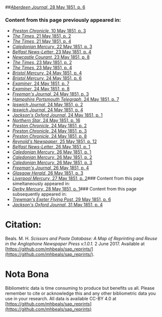 ##[*Aberdeen Journal*, 28 May 1851, p. 6](https://mhbeals.github.io/sap_html/Aberdeen-Journal/Aberdeen-Journal-28-May-1851-p-6)

### Content from this page previously appeared in:
+ [*Preston Chronicle*, 10 May 1851, p. 3](https://mhbeals.github.io/sap_html/Preston-Chronicle/Preston-Chronicle-10-May-1851-p-3)
+ [*The Times*, 21 May 1851, p. 2](https://mhbeals.github.io/sap_html/The-Times/The-Times-21-May-1851-p-2)
+ [*The Times*, 21 May 1851, p. 4](https://mhbeals.github.io/sap_html/The-Times/The-Times-21-May-1851-p-4)
+ [*Caledonian Mercury*, 22 May 1851, p. 3](https://mhbeals.github.io/sap_html/Caledonian-Mercury/Caledonian-Mercury-22-May-1851-p-3)
+ [*Belfast News-Letter*, 23 May 1851, p. 4](https://mhbeals.github.io/sap_html/Belfast-News-Letter/Belfast-News-Letter-23-May-1851-p-4)
+ [*Newcastle Courant*, 23 May 1851, p. 8](https://mhbeals.github.io/sap_html/Newcastle-Courant/Newcastle-Courant-23-May-1851-p-8)
+ [*The Times*, 23 May 1851, p. 2](https://mhbeals.github.io/sap_html/The-Times/The-Times-23-May-1851-p-2)
+ [*The Times*, 23 May 1851, p. 4](https://mhbeals.github.io/sap_html/The-Times/The-Times-23-May-1851-p-4)
+ [*Bristol Mercury*, 24 May 1851, p. 4](https://mhbeals.github.io/sap_html/Bristol-Mercury/Bristol-Mercury-24-May-1851-p-4)
+ [*Bristol Mercury*, 24 May 1851, p. 6](https://mhbeals.github.io/sap_html/Bristol-Mercury/Bristol-Mercury-24-May-1851-p-6)
+ [*Examiner*, 24 May 1851, p. 7](https://mhbeals.github.io/sap_html/Examiner/Examiner-24-May-1851-p-7)
+ [*Examiner*, 24 May 1851, p. 8](https://mhbeals.github.io/sap_html/Examiner/Examiner-24-May-1851-p-8)
+ [*Freeman's Journal*, 24 May 1851, p. 3](https://mhbeals.github.io/sap_html/Freeman's-Journal/Freeman's-Journal-24-May-1851-p-3)
+ [*Hampshire Portsmouth Telegraph*, 24 May 1851, p. 7](https://mhbeals.github.io/sap_html/Hampshire-Portsmouth-Telegraph/Hampshire-Portsmouth-Telegraph-24-May-1851-p-7)
+ [*Ipswich Journal*, 24 May 1851, p. 2](https://mhbeals.github.io/sap_html/Ipswich-Journal/Ipswich-Journal-24-May-1851-p-2)
+ [*Ipswich Journal*, 24 May 1851, p. 4](https://mhbeals.github.io/sap_html/Ipswich-Journal/Ipswich-Journal-24-May-1851-p-4)
+ [*Jackson's Oxford Journal*, 24 May 1851, p. 1](https://mhbeals.github.io/sap_html/Jackson's-Oxford-Journal/Jackson's-Oxford-Journal-24-May-1851-p-1)
+ [*Northern Star*, 24 May 1851, p. 16](https://mhbeals.github.io/sap_html/Northern-Star/Northern-Star-24-May-1851-p-16)
+ [*Preston Chronicle*, 24 May 1851, p. 2](https://mhbeals.github.io/sap_html/Preston-Chronicle/Preston-Chronicle-24-May-1851-p-2)
+ [*Preston Chronicle*, 24 May 1851, p. 3](https://mhbeals.github.io/sap_html/Preston-Chronicle/Preston-Chronicle-24-May-1851-p-3)
+ [*Preston Chronicle*, 24 May 1851, p. 8](https://mhbeals.github.io/sap_html/Preston-Chronicle/Preston-Chronicle-24-May-1851-p-8)
+ [*Reynold's Newspaper*, 25 May 1851, p. 12](https://mhbeals.github.io/sap_html/Reynold's-Newspaper/Reynold's-Newspaper-25-May-1851-p-12)
+ [*Belfast News-Letter*, 26 May 1851, p. 1](https://mhbeals.github.io/sap_html/Belfast-News-Letter/Belfast-News-Letter-26-May-1851-p-1)
+ [*Caledonian Mercury*, 26 May 1851, p. 1](https://mhbeals.github.io/sap_html/Caledonian-Mercury/Caledonian-Mercury-26-May-1851-p-1)
+ [*Caledonian Mercury*, 26 May 1851, p. 2](https://mhbeals.github.io/sap_html/Caledonian-Mercury/Caledonian-Mercury-26-May-1851-p-2)
+ [*Caledonian Mercury*, 26 May 1851, p. 3](https://mhbeals.github.io/sap_html/Caledonian-Mercury/Caledonian-Mercury-26-May-1851-p-3)
+ [*Freeman's Journal*, 26 May 1851, p. 4](https://mhbeals.github.io/sap_html/Freeman's-Journal/Freeman's-Journal-26-May-1851-p-4)
+ [*Glasgow Herald*, 26 May 1851, p. 3](https://mhbeals.github.io/sap_html/Glasgow-Herald/Glasgow-Herald-26-May-1851-p-3)
+ [*Liverpool Mercury*, 27 May 1851, p. 2](https://mhbeals.github.io/sap_html/Liverpool-Mercury/Liverpool-Mercury-27-May-1851-p-2)### Content from this page simeltaneously appeared in:
+ [*Derby Mercury*, 28 May 1851, p. 1](https://mhbeals.github.io/sap_html/Derby-Mercury/Derby-Mercury-28-May-1851-p-1)### Content from this page subsequently appeared in:
+ [*Trewman's Exeter Flying Post*, 29 May 1851, p. 6](https://mhbeals.github.io/sap_html/Trewman's-Exeter-Flying-Post/Trewman's-Exeter-Flying-Post-29-May-1851-p-6)
+ [*Jackson's Oxford Journal*, 31 May 1851, p. 4](https://mhbeals.github.io/sap_html/Jackson's-Oxford-Journal/Jackson's-Oxford-Journal-31-May-1851-p-4)
                    
# Citation: 

Beals. M. H. *Scissors and Paste Database: A Map of Reprinting and Reuse in the Anglophone Newspaper Press v.1.0.1.* 2 June 2017. Available at [https://github.com/mhbeals/sap_reprints/](https://github.com/mhbeals/sap_reprints/). 
                    
# Nota Bona

Bibliometric data is time consuming to produce but benefits us all. Please remember to cite or acknowledge this and any other bibliometric data you use in your research. All data is available CC-BY 4.0 at [https://github.com/mhbeals/sap_reprints](https://github.com/mhbeals/sap_reprints)